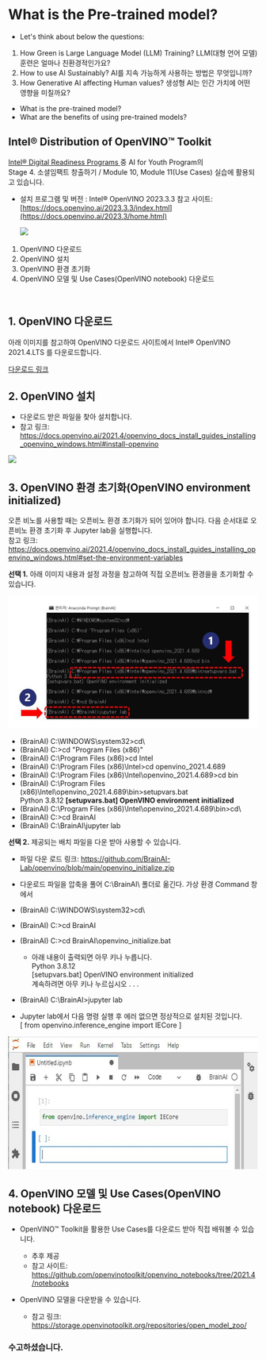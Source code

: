 # What is the Pre-trained model?
- Let's think about below the questions:
1. How Green is Large Language Model (LLM) Training? LLM(대형 언어 모델) 훈련은 얼마나 친환경적인가요?
2. How to use AI Sustainably? AI를 지속 가능하게 사용하는 방법은 무엇입니까?
3. How Generative AI affecting Human values? 생성형 AI는 인간 가치에 어떤 영향을 미칠까요?
- What is the pre-trained model?
- What are the benefits of using pre-trained models?

## Intel® Distribution of OpenVINO™ Toolkit      

<a href="https://www.intel.com/content/www/us/en/corporate/artificial-intelligence/digital-readiness-home.html" target=_blank> Intel® Digital Readiness Programs </a>  중 AI for Youth Program의 <br>
  Stage 4. 소셜임팩트 창출하기 / Module 10, Module 11(Use Cases) 실습에 활용되고 있습니다. 
  
 - 설치 프로그램 및 버전 : Intel® OpenVINO 2023.3.3  참고 사이트: [https://docs.openvino.ai/2023.3.3/index.html](https://docs.openvino.ai/2023.3/home.html)
 
   <img src="https://docs.openvino.ai/2021.4/_static/images/ov_chart.png">

 1. OpenVINO 다운로드
 2. OpenVINO 설치
 3. OpenVINO 환경 초기화
 4. OpenVINO 모델 및 Use Cases(OpenVINO notebook) 다운로드
 
  <br>

## 1. OpenVINO 다운로드 
  
  아래 이미지를 참고하여 OpenVINO 다운로드 사이트에서 Intel® OpenVINO 2021.4.LTS 를 다운로드합니다.
  
  <a href="https://drive.google.com/file/d/1KecP36hWjV-hvbm8CaO77UzxKElRhxej/view?usp=sharing" target="_blank"> 다운로드 링크 </a>
  
## 2. OpenVINO 설치

 - 다운로드 받은 파일을 찾아 설치합니다.
 - 참고 링크: https://docs.openvino.ai/2021.4/openvino_docs_install_guides_installing_openvino_windows.html#install-openvino 

  <img src="https://docs.openvino.ai/2021.4/_images/openvino-install-windows-01.png">


## 3. OpenVINO 환경 초기화(OpenVINO environment initialized)

   오픈 비노를 사용할 때는 오픈비노 환경 초기화가 되어 있어야 합니다. 다음 순서대로 오픈비노 환경 초기화 후 Jupyter lab을 실행합니다. <br>
   참고 링크: https://docs.openvino.ai/2021.4/openvino_docs_install_guides_installing_openvino_windows.html#set-the-environment-variables
   
   <b>선택 1.</b> 아래 이미지 내용과 설정 과정을 참고하여 직접 오픈비노 환경을을 초기화할 수 있습니다.
   
 <img src="https://github.com/BrainAI-Lab/openvino/blob/main/openvino-2021.4.lts-01.JPG" style="width:633px;height:268px;">
 
 
 - (BrainAI) C:\WINDOWS\system32>cd\
 - (BrainAI) C:\>cd "Program Files (x86)"
 - (BrainAI) C:\Program Files (x86)>cd Intel
 - (BrainAI) C:\Program Files (x86)\Intel>cd openvino_2021.4.689
 - (BrainAI) C:\Program Files (x86)\Intel\openvino_2021.4.689>cd bin
 - (BrainAI) C:\Program Files (x86)\Intel\openvino_2021.4.689\bin>setupvars.bat <br>
    Python 3.8.12
    <b>[setupvars.bat] OpenVINO environment initialized    </b>
 - (BrainAI) C:\Program Files (x86)\Intel\openvino_2021.4.689\bin>cd\
 - (BrainAI) C:\>cd BrainAI
 - (BrainAI) C:\BrainAI\jupyter lab

  <b>선택 2.</b> 제공되는 배치 파일을 다운 받아 사용할 수 있습니다. 
  
  * 파일 다운 로드 링크: https://github.com/BrainAI-Lab/openvino/blob/main/openvino_initialize.zip 
 
 - 다운로드 파일을 압축을 풀어 C:\BrainAI\ 폴더로 옮긴다. 
   가상 환경 Command 창에서 
 - (BrainAI) C:\WINDOWS\system32>cd\
 - (BrainAI) C:\>cd BrainAI
 - (BrainAI) C:\>cd BrainAI\openvino_initialize.bat <br>
   * 아래 내용이 출력되면 아무 키나 누릅니다. <br>
    Python 3.8.12 <br>
    [setupvars.bat] OpenVINO environment initialized <br>
    계속하려면 아무 키나 누르십시오 . . .
    
 - (BrainAI) C:\BrainAI>jupyter lab
  * Jupyter lab에서 다음 명령 실행 후 에러 없으면 정상적으로 설치된 것입니다.<br>
  [  from openvino.inference_engine import IECore  ] <br>
  
<img src="https://github.com/BrainAI-Lab/openvino/blob/main/openVINO.JPG" style="width:586px;height:268px;">
  

## 4. OpenVINO 모델 및 Use Cases(OpenVINO notebook) 다운로드

  - OpenVINO™ Toolkit을 활용한 Use Cases를 다운로드 받아 직접 배워볼 수 있습니다.    
    * 추후 제공
    * 참고 사이트: https://github.com/openvinotoolkit/openvino_notebooks/tree/2021.4/notebooks

  - OpenVINO 모델을 다운받을 수 있습니다. 
    * 참고 링크: https://storage.openvinotoolkit.org/repositories/open_model_zoo/
  
### 수고하셨습니다.
  
 
